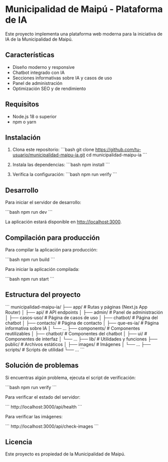 # Municipalidad de Maipú - Plataforma de IA

Este proyecto implementa una plataforma web moderna para la iniciativa de IA de la Municipalidad de Maipú.

## Características

- Diseño moderno y responsive
- Chatbot integrado con IA
- Secciones informativas sobre IA y casos de uso
- Panel de administración
- Optimización SEO y de rendimiento

## Requisitos

- Node.js 18 o superior
- npm o yarn

## Instalación

1. Clona este repositorio:
\`\`\`bash
git clone https://github.com/tu-usuario/municipalidad-maipu-ia.git
cd municipalidad-maipu-ia
\`\`\`

2. Instala las dependencias:
\`\`\`bash
npm install
\`\`\`

3. Verifica la configuración:
\`\`\`bash
npm run verify
\`\`\`

## Desarrollo

Para iniciar el servidor de desarrollo:

\`\`\`bash
npm run dev
\`\`\`

La aplicación estará disponible en [http://localhost:3000](http://localhost:3000).

## Compilación para producción

Para compilar la aplicación para producción:

\`\`\`bash
npm run build
\`\`\`

Para iniciar la aplicación compilada:

\`\`\`bash
npm run start
\`\`\`

## Estructura del proyecto

\`\`\`
municipalidad-maipu-ia/
├── app/                  # Rutas y páginas (Next.js App Router)
│   ├── api/              # API endpoints
│   ├── admin/            # Panel de administración
│   ├── casos-uso/        # Página de casos de uso
│   ├── chatbot/          # Página del chatbot
│   ├── contacto/         # Página de contacto
│   ├── que-es-ia/        # Página informativa sobre IA
│   └── ...
├── components/           # Componentes reutilizables
│   ├── chatbot/          # Componentes del chatbot
│   ├── ui/               # Componentes de interfaz
│   └── ...
├── lib/                  # Utilidades y funciones
├── public/               # Archivos estáticos
│   ├── images/           # Imágenes
│   └── ...
├── scripts/              # Scripts de utilidad
└── ...
\`\`\`

## Solución de problemas

Si encuentras algún problema, ejecuta el script de verificación:

\`\`\`bash
npm run verify
\`\`\`

Para verificar el estado del servidor:

\`\`\`
http://localhost:3000/api/health
\`\`\`

Para verificar las imágenes:

\`\`\`
http://localhost:3000/api/check-images
\`\`\`

## Licencia

Este proyecto es propiedad de la Municipalidad de Maipú.

